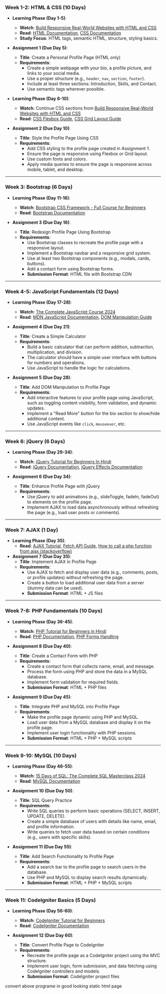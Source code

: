 ### Week 1-2: HTML & CSS (10 Days)

- **Learning Phase (Day 1-5)**:
  - **Watch**: [Build Responsive Real-World Websites with HTML and CSS](https://www.udemy.com/course/design-and-develop-a-killer-website-with-html5-and-css3/)
  - **Read**: [HTML Documentation](https://developer.mozilla.org/en-US/docs/Web/HTML), [CSS Documentation](https://developer.mozilla.org/en-US/docs/Web/CSS)
  - **Study Focus**: HTML tags, semantic HTML, structure, styling basics.
- **Assignment 1 (Due Day 5)**:

  - **Title**: Create a Personal Profile Page (HTML only)
  - **Requirements**:
    - Create a simple webpage with your bio, a profile picture, and links to your social media.
    - Use a proper structure (e.g., `header`, `nav`, `section`, `footer`).
    - Include at least three sections: Introduction, Skills, and Contact.
    - Use semantic tags wherever possible.

- **Learning Phase (Day 6-10)**:

  - **Watch**: Continue CSS sections from [Build Responsive Real-World Websites with HTML and CSS](https://www.udemy.com/course/design-and-develop-a-killer-website-with-html5-and-css3/)
  - **Read**: [CSS Flexbox Guide](https://css-tricks.com/snippets/css/a-guide-to-flexbox/), [CSS Grid Layout Guide](https://css-tricks.com/snippets/css/complete-guide-grid/)

- **Assignment 2 (Due Day 10)**:
  - **Title**: Style the Profile Page Using CSS
  - **Requirements**:
    - Add CSS styling to the profile page created in Assignment 1.
    - Ensure the page is responsive using Flexbox or Grid layout.
    - Use custom fonts and colors.
    - Apply media queries to ensure the page is responsive across mobile, tablet, and desktop.

---

### Week 3: Bootstrap (6 Days)

- **Learning Phase (Day 11-16)**:

  - **Watch**: [Bootstrap CSS Framework - Full Course for Beginners](https://www.youtube.com/watch?v=-qfEOE4vtxE)
  - **Read**: [Bootstrap Documentation](https://getbootstrap.com/docs/5.0/getting-started/introduction/)

- **Assignment 3 (Due Day 16)**:
  - **Title**: Redesign Profile Page Using Bootstrap
  - **Requirements**:
    - Use Bootstrap classes to recreate the profile page with a responsive layout.
    - Implement a Bootstrap navbar and a responsive grid system.
    - Use at least two Bootstrap components (e.g., modals, cards, buttons).
    - Add a contact form using Bootstrap forms.
    - **Submission Format**: HTML file with Bootstrap CDN

---

### Week 4-5: JavaScript Fundamentals (12 Days)

- **Learning Phase (Day 17-28)**:

  - **Watch**: [The Complete JavaScript Course 2024](https://www.udemy.com/course/the-complete-javascript-course)
  - **Read**: [MDN JavaScript Documentation](https://developer.mozilla.org/en-US/docs/Web/JavaScript), [DOM Manipulation Guide](https://developer.mozilla.org/en-US/docs/Web/API/Document_Object_Model)

- **Assignment 4 (Due Day 21)**:

  - **Title**: Create a Simple Calculator
  - **Requirements**:
    - Build a basic calculator that can perform addition, subtraction, multiplication, and division.
    - The calculator should have a simple user interface with buttons for numbers and operations.
    - Use JavaScript to handle the logic for calculations.

- **Assignment 5 (Due Day 28)**:
  - **Title**: Add DOM Manipulation to Profile Page
  - **Requirements**:
    - Add interactive features to your profile page using JavaScript, such as toggling content visibility, form validation, and dynamic updates.
    - Implement a "Read More" button for the bio section to show/hide additional content.
    - Use JavaScript events like `click`, `mouseover`, etc.

---

### Week 6: jQuery (6 Days)

- **Learning Phase (Day 29-34)**:

  - **Watch**: [jQuery Tutorial for Beginners In Hindi](https://www.youtube.com/watch?v=YFlx1C8XwR0)
  - **Read**: [jQuery Documentation](https://api.jquery.com/), [jQuery Effects Documentation](https://www.w3schools.com/jquery/jquery_ref_effects.asp)

- **Assignment 6 (Due Day 34)**:
  - **Title**: Enhance Profile Page with jQuery
  - **Requirements**:
    - Use jQuery to add animations (e.g., slideToggle, fadeIn, fadeOut) to elements on the profile page.
    - Implement AJAX to load data asynchronously without refreshing the page (e.g., load user posts or comments).

---

### Week 7: AJAX (1 Day)

- **Learning Phase (Day 35)**:
  - **Read**: [AJAX Tutorial](https://developer.mozilla.org/en-US/docs/Web/Guide/AJAX), [Fetch API Guide](https://developer.mozilla.org/en-US/docs/Web/API/Fetch_API/Using_Fetch), [How to call a php function from ajax (stackoverflow)](https://stackoverflow.com/questions/39341901/how-to-call-a-php-function-from-ajax)
- **Assignment 7 (Due Day 35)**:
  - **Title**: Implement AJAX in Profile Page
  - **Requirements**:
    - Use AJAX to fetch and display user data (e.g., comments, posts, or profile updates) without refreshing the page.
    - Create a button to load additional user data from a server (dummy data can be used).
    - **Submission Format**: HTML + JS files

---

### Week 7-8: PHP Fundamentals (10 Days)

- **Learning Phase (Day 36-45)**:

  - **Watch**: [PHP Tutorial for Beginners in Hindi](https://www.youtube.com/watch?v=EJWw1bd0-C0)
  - **Read**: [PHP Documentation](https://www.php.net/docs.php), [PHP Forms Handling](https://www.w3schools.com/php/php_forms.asp)

- **Assignment 8 (Due Day 40)**:

  - **Title**: Create a Contact Form with PHP
  - **Requirements**:
    - Create a contact form that collects name, email, and message.
    - Process the form using PHP and store the data in a MySQL database.
    - Implement form validation for required fields.
    - **Submission Format**: HTML + PHP files

- **Assignment 9 (Due Day 45)**:
  - **Title**: Integrate PHP and MySQL into Profile Page
  - **Requirements**:
    - Make the profile page dynamic using PHP and MySQL.
    - Load user data from a MySQL database and display it on the profile page.
    - Implement user login functionality with PHP sessions.
    - **Submission Format**: HTML + PHP + MySQL scripts

---

### Week 9-10: MySQL (10 Days)

- **Learning Phase (Day 46-55)**:

  - **Watch**: [15 Days of SQL: The Complete SQL Masterclass 2024](https://www.udemy.com/course/15-days-of-sql)
  - **Read**: [MySQL Documentation](https://dev.mysql.com/doc/)

- **Assignment 10 (Due Day 50)**:

  - **Title**: SQL Query Practice
  - **Requirements**:
    - Write SQL queries to perform basic operations (SELECT, INSERT, UPDATE, DELETE).
    - Create a simple database of users with details like name, email, and profile information.
    - Write queries to fetch user data based on certain conditions (e.g., users with specific skills).

- **Assignment 11 (Due Day 55)**:
  - **Title**: Add Search Functionality to Profile Page
  - **Requirements**:
    - Add a search bar to the profile page to search users in the database.
    - Use PHP and MySQL to display search results dynamically.
    - **Submission Format**: HTML + PHP + MySQL scripts

---

### Week 11: CodeIgniter Basics (5 Days)

- **Learning Phase (Day 56-60)**:

  - **Watch**: [CodeIgniter Tutorial for Beginners](https://www.youtube.com/playlist?list=PL_HlKez9XCSM6WNO_dHhF3yPKVdY1ZZzB)
  - **Read**: [CodeIgniter Documentation](https://codeigniter.com/userguide3/)

- **Assignment 12 (Due Day 60)**:
  - **Title**: Convert Profile Page to CodeIgniter
  - **Requirements**:
    - Recreate the profile page as a CodeIgniter project using the MVC structure.
    - Implement user login, form submission, and data fetching using CodeIgniter controllers and models.
    - **Submission Format**: CodeIgniter project files

convert above programe in good looking static html page
